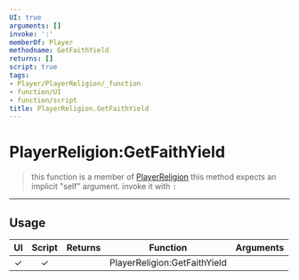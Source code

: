 ```yaml
---
UI: true
arguments: []
invoke: ':'
memberOf: Player
methodname: GetFaithYield
returns: []
script: true
tags:
- Player/PlayerReligion/_function
- function/UI
- function/script
title: PlayerReligion.GetFaithYield
---
```

# PlayerReligion:GetFaithYield
> this function is a member of [PlayerReligion](civ-6/lua/PlayerReligion.md)
> this method expects an implicit "self" argument. invoke it with `:`
-----
## Usage
|  UI | Script | Returns | Function | Arguments |
|:---:|:------:|-------:|:--------:|:---------|
|✓|✓||PlayerReligion:GetFaithYield||
